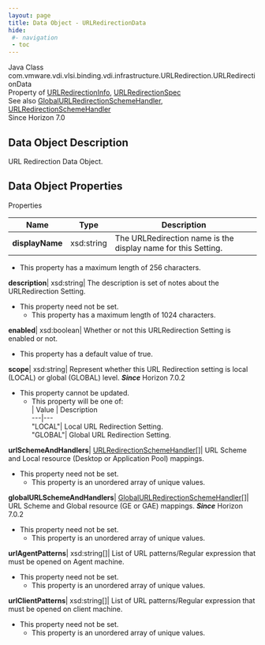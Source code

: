 ```yaml
---
layout: page
title: Data Object - URLRedirectionData
hide:
 #- navigation
 - toc
---
```






Java Class
    com.vmware.vdi.vlsi.binding.vdi.infrastructure.URLRedirection.URLRedirectionData  
Property of
     [URLRedirectionInfo](vdi.infrastructure.URLRedirection.URLRedirectionInfo.md#field_detail), [URLRedirectionSpec](vdi.infrastructure.URLRedirection.URLRedirectionSpec.md#field_detail)  
See also
     [GlobalURLRedirectionSchemeHandler](vdi.infrastructure.URLRedirection.GlobalURLSchemeAndHandler.md), [URLRedirectionSchemeHandler](vdi.infrastructure.URLRedirection.URLSchemeAndHandler.md)  
Since 
    Horizon 7.0

## Data Object Description 

URL Redirection Data Object. 

## Data Object Properties

Properties

Name |  Type |  Description   
---|---|---  
**displayName**|  xsd:string|  The URLRedirection name is the display name for this Setting.   


  * This property has a maximum length of 256 characters. 

  
**description**|  xsd:string|  The description is set of notes about the URLRedirection Setting.   


* This property need not be set.
  * This property has a maximum length of 1024 characters. 

  
**enabled**|  xsd:boolean|  Whether or not this URLRedirection Setting is enabled or not.   


  * This property has a default value of true.

  
**scope**|  xsd:string|  Represent whether this URL Redirection setting is local (LOCAL) or global (GLOBAL) level.  **_Since_** Horizon 7.0.2  


* This property cannot be updated.
  * This property will be one of:  
|  Value |  Description   
---|---  
"LOCAL"| Local URL Redirection Setting.  
"GLOBAL"| Global URL Redirection Setting.  

  
**urlSchemeAndHandlers**| [URLRedirectionSchemeHandler[]](vdi.infrastructure.URLRedirection.URLSchemeAndHandler.md)|  URL Scheme and Local resource (Desktop or Application Pool) mappings.   


* This property need not be set.
  * This property is an unordered array of unique values.

  
**globalURLSchemeAndHandlers**| [GlobalURLRedirectionSchemeHandler[]](vdi.infrastructure.URLRedirection.GlobalURLSchemeAndHandler.md)|  URL Scheme and Global resource (GE or GAE) mappings.  **_Since_** Horizon 7.0.2  


* This property need not be set.
  * This property is an unordered array of unique values.

  
**urlAgentPatterns**|  xsd:string[]|  List of URL patterns/Regular expression that must be opened on Agent machine.   


* This property need not be set.
  * This property is an unordered array of unique values.

  
**urlClientPatterns**|  xsd:string[]|  List of URL patterns/Regular expression that must be opened on client machine.   


* This property need not be set.
  * This property is an unordered array of unique values.

  
  
  
 
  
  

